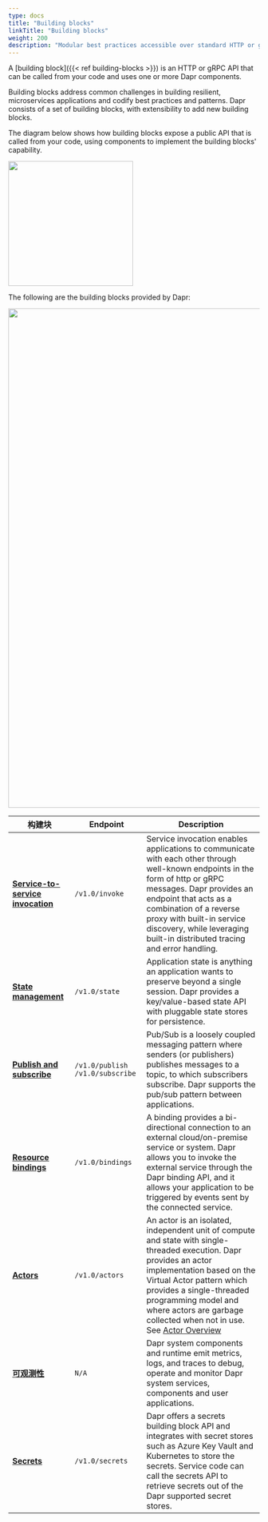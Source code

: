 ```yaml
---
type: docs
title: "Building blocks"
linkTitle: "Building blocks"
weight: 200
description: "Modular best practices accessible over standard HTTP or gRPC APIs"
---
```


A [building block]({{< ref building-blocks >}}) is an HTTP or gRPC API that can be called from your code and uses one or more Dapr components.

Building blocks address common challenges in building resilient, microservices applications and codify best practices and patterns. Dapr consists of a set of building blocks, with extensibility to add new building blocks.

The diagram below shows how building blocks expose a public API that is called from your code, using components to implement the building blocks' capability.

<img src="/images/concepts-building-blocks.png" width=250>

The following are the building blocks provided by Dapr:

<img src="/images/building_blocks.png" width=1000>

| 构建块                                           | Endpoint                          | Description                                                                                                                                                                                                                                                                                                                            |
| --------------------------------------------- | --------------------------------- | -------------------------------------------------------------------------------------------------------------------------------------------------------------------------------------------------------------------------------------------------------------------------------------------------------------------------------------- |
| [**Service-to-service invocation**]({{X1X}}) | `/v1.0/invoke`                    | Service invocation enables applications to communicate with each other through well-known endpoints in the form of http or gRPC messages. Dapr provides an endpoint that acts as a combination of a reverse proxy with built-in service discovery, while leveraging built-in distributed tracing and error handling.                   |
| [**State management**]({{X6X}})              | `/v1.0/state`                     | Application state is anything an application wants to preserve beyond a single session. Dapr provides a key/value-based state API with pluggable state stores for persistence.                                                                                                                                                         |
| [**Publish and subscribe**]({{X11X}})        | `/v1.0/publish` `/v1.0/subscribe` | Pub/Sub is a loosely coupled messaging pattern where senders (or publishers) publishes messages to a topic, to which subscribers subscribe. Dapr supports the pub/sub pattern between applications.                                                                                                                                    |
| [**Resource bindings**]({{X18X}})            | `/v1.0/bindings`                  | A binding provides a bi-directional connection to an external cloud/on-premise service or system. Dapr allows you to invoke the external service through the  Dapr binding API, and it allows your application to be triggered by events sent by the connected service.                                                                |
| [**Actors**]({{X23X}})                       | `/v1.0/actors`                    | An actor is an isolated, independent unit of compute and state with single-threaded execution. Dapr provides an actor implementation based on the Virtual Actor pattern which provides a single-threaded programming model and where actors are garbage collected when not in use. See [Actor Overview](./actors#understanding-actors) |
| [**可观测性**]({{X29X}})                         | `N/A`                             | Dapr system components and runtime emit metrics, logs, and traces to debug, operate and monitor Dapr system services, components and user applications.                                                                                                                                                                                |
| [**Secrets**]({{X34X}})                      | `/v1.0/secrets`                   | Dapr offers a secrets building block API and integrates with secret stores such as Azure Key Vault and Kubernetes to store the secrets. Service code can call the secrets API to retrieve secrets out of the Dapr supported secret stores.                                                                                             |
